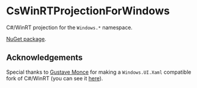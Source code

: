 # CsWinRTProjectionForWindows

C#/WinRT projection for the `Windows.*` namespace.

[NuGet package](https://www.nuget.org/packages/Dongle.WindowsSDK.NET).

## Acknowledgements

Special thanks to [Gustave Monce](https://github.com/gus33000) for making a `Windows.UI.Xaml` compatible fork of C#/WinRT (you can see it [here](https://github.com/gus33000/CsWinRT/tree/wux)).
